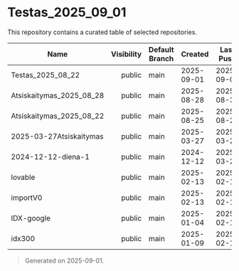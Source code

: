 # Testas_2025_09_01

This repository contains a curated table of selected repositories.

| Name                   | Visibility | Default Branch | Created     | Last Push   | Size (KB) | Language    | Clone URL                                                         |
|------------------------|-----------:|----------------|-------------|-------------|----------:|-------------|-------------------------------------------------------------------|
| Testas_2025_08_22      | public     | main           | 2025-09-01  | 2025-09-01  | 0         | Unknown     | https://github.com/Vilmantas8/Testas_2025_08_22.git               |
| Atsiskaitymas_2025_08_28 | public   | main           | 2025-08-28  | 2025-08-31  | 97        | JavaScript  | https://github.com/Vilmantas8/Atsiskaitymas_2025_08_28.git        |
| Atsiskaitymas_2025_08_22 | public   | main           | 2025-08-25  | 2025-08-25  | 9         | EJS         | https://github.com/Vilmantas8/Atsiskaitymas_2025_08_22.git        |
| 2025-03-27Atsiskaitymas | public    | main           | 2025-03-27  | 2025-03-27  | 5         | JavaScript  | https://github.com/Vilmantas8/2025-03-27Atsiskaitymas.git         |
| 2024-12-12-diena-1     | public     | main           | 2024-12-12  | 2025-03-27  | 83,514    | HTML        | https://github.com/Vilmantas8/2024-12-12-diena-1.git              |
| lovable                | public     | main           | 2025-02-13  | 2025-02-13  | 0         | Unknown     | https://github.com/Vilmantas8/lovable.git                         |
| importV0               | public     | main           | 2025-02-13  | 2025-02-13  | 86        | TypeScript  | https://github.com/Vilmantas8/importV0.git                        |
| IDX-google             | public     | main           | 2025-01-04  | 2025-02-13  | 388       | TypeScript  | https://github.com/Vilmantas8/IDX-google.git                      |
| idx300                 | public     | main           | 2025-01-09  | 2025-02-13  | 381       | TypeScript  | https://github.com/Vilmantas8/idx300.git                          |

> Generated on 2025-09-01.